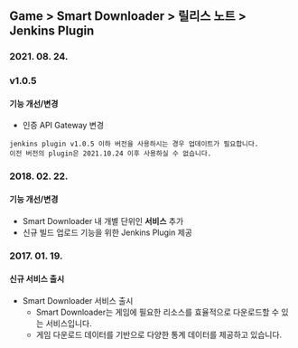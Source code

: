 ## Game > Smart Downloader > 릴리스 노트 > Jenkins Plugin

### 2021. 08. 24. 
### v1.0.5
#### 기능 개선/변경
* 인증 API Gateway 변경
```
jenkins plugin v1.0.5 이하 버전을 사용하시는 경우 업데이트가 필요합니다.
이전 버전의 plugin은 2021.10.24 이후 사용하실 수 없습니다.
```

### 2018. 02. 22.
#### 기능 개선/변경
* Smart Downloader 내 개별 단위인 <b>서비스</b> 추가
* 신규 빌드 업로드 기능을 위한 Jenkins Plugin 제공

### 2017. 01. 19.
#### 신규 서비스 출시
* Smart Downloader 서비스 출시
    * Smart Downloader는 게임에 필요한 리소스를 효율적으로 다운로드할 수 있는 서비스입니다.
    * 게임 다운로드 데이터를 기반으로 다양한 통계 데이터를 제공하고 있습니다.